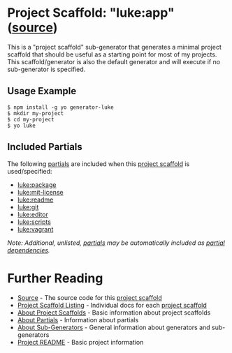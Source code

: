# Project Scaffold: "luke:app" ([source](../../generators/app/index.js))

This is a "project scaffold" sub-generator that generates a minimal project
scaffold that should be useful as a starting point for most of my projects.
This scaffold/generator is also the default generator and will execute if
no sub-generator is specified.


## Usage Example

```
$ npm install -g yo generator-luke
$ mkdir my-project
$ cd my-project
$ yo luke
```


## Included Partials

The following [partials](../partials.md) are included when this
[project scaffold](../project-scaffolds.md) is used/specified:

* [luke:package](../partials/package.md)
* [luke:mit-license](../partials/mit-license.md)
* [luke:readme](../partials/readme.md)
* [luke:git](../partials/git.md)
* [luke:editor](../partials/editor.md)
* [luke:scripts](../partials/scripts.md)
* [luke:vagrant](../partials/vagrant.md)

_Note: Additional, unlisted, [partials](../partials.md) may be automatically
included as [partial dependencies](../partials.md#partial-dependency)._


# Further Reading

* [Source](../../generators/app/index.js) - The source code for this [project scaffold](../project-scaffolds.md)
* [Project Scaffold Listing](./) - Individual docs for each [project scaffold](../project-scaffolds.md)
* [About Project Scaffolds](../project-scaffolds.md) - Basic information about project scaffolds
* [About Partials](../partials.md) - Information about partials
* [About Sub-Generators](../generators.md) - General information about generators and sub-generators
* [Project README](../README.md) - Basic project information
